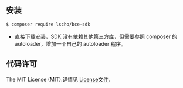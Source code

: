 
## 安装

```bash
$ composer require lscho/bce-sdk
```

* 直接下载安装，SDK 没有依赖其他第三方库，但需要参照 composer 的 autoloader，增加一个自己的 autoloader 程序。


## 代码许可

The MIT License (MIT).详情见 [License文件](https://github.com/lscho/bce-sdk/blob/main/LICENSE).